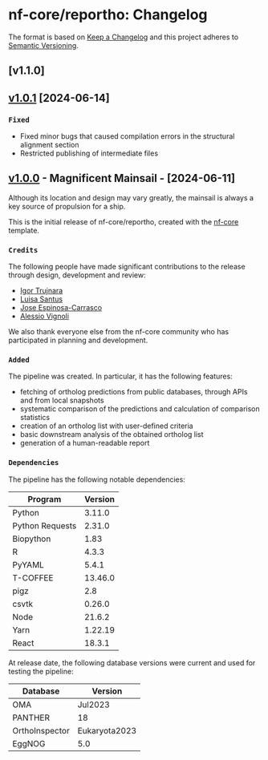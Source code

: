 # nf-core/reportho: Changelog

The format is based on [Keep a Changelog](https://keepachangelog.com/en/1.0.0/)
and this project adheres to [Semantic Versioning](https://semver.org/spec/v2.0.0.html).

## [v1.1.0]

## [v1.0.1](https://github.com/nf-core/reportho/releases/tag/1.0.1) [2024-06-14]

### `Fixed`

- Fixed minor bugs that caused compilation errors in the structural alignment section
- Restricted publishing of intermediate files

## [v1.0.0](https://github.com/nf-core/reportho/releases/tag/1.0.0) - Magnificent Mainsail - [2024-06-11]

Although its location and design may vary greatly, the mainsail is always a key source of propulsion for a ship.

This is the initial release of nf-core/reportho, created with the [nf-core](https://nf-co.re/) template.

### `Credits`

The following people have made significant contributions to the release through design, development and review:

- [Igor Trujnara](https://github.com/itrujnara)
- [Luisa Santus](https://github.com/luisas)
- [Jose Espinosa-Carrasco](https://github.com/JoseEspinosa)
- [Alessio Vignoli](https://github.com/alessiovignoli)

We also thank everyone else from the nf-core community who has participated in planning and development.

### `Added`

The pipeline was created. In particular, it has the following features:

- fetching of ortholog predictions from public databases, through APIs and from local snapshots
- systematic comparison of the predictions and calculation of comparison statistics
- creation of an ortholog list with user-defined criteria
- basic downstream analysis of the obtained ortholog list
- generation of a human-readable report

### `Dependencies`

The pipeline has the following notable dependencies:

| Program         | Version |
| --------------- | ------- |
| Python          | 3.11.0  |
| Python Requests | 2.31.0  |
| Biopython       | 1.83    |
| R               | 4.3.3   |
| PyYAML          | 5.4.1   |
| T-COFFEE        | 13.46.0 |
| pigz            | 2.8     |
| csvtk           | 0.26.0  |
| Node            | 21.6.2  |
| Yarn            | 1.22.19 |
| React           | 18.3.1  |

At release date, the following database versions were current and used for testing the pipeline:

| Database       | Version       |
| -------------- | ------------- |
| OMA            | Jul2023       |
| PANTHER        | 18            |
| OrthoInspector | Eukaryota2023 |
| EggNOG         | 5.0           |
